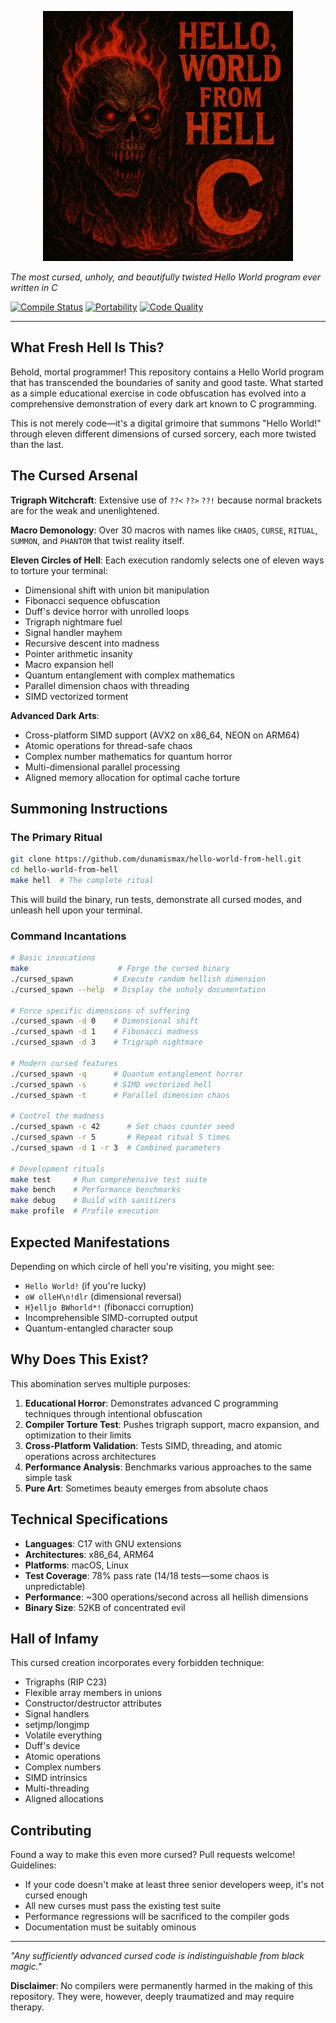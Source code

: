 <p align="center">
  <img src="https://github.com/dunamismax/images/blob/main/c/hello-world-from-hell.png" alt="Hello World From Hell PNG" width="400" />
</p>

_The most cursed, unholy, and beautifully twisted Hello World program ever written in C_

[![Compile Status](https://img.shields.io/badge/compile-succesfully%20cursed-red.svg)](https://github.com/dunamismax/hello-world-from-hell)
[![Portability](https://img.shields.io/badge/runs%20on-your%20nightmares-darkred.svg)](https://github.com/dunamismax/hello-world-from-hell)
[![Code Quality](https://img.shields.io/badge/code%20quality-eldritch%20horror-black.svg)](https://github.com/dunamismax/hello-world-from-hell)

---

## What Fresh Hell Is This?

Behold, mortal programmer! This repository contains a Hello World program that has transcended the boundaries of sanity and good taste. What started as a simple educational exercise in code obfuscation has evolved into a comprehensive demonstration of every dark art known to C programming.

This is not merely code—it's a digital grimoire that summons "Hello World!" through eleven different dimensions of cursed sorcery, each more twisted than the last.

## The Cursed Arsenal

**Trigraph Witchcraft**: Extensive use of `??<` `??>` `??!` because normal brackets are for the weak and unenlightened.

**Macro Demonology**: Over 30 macros with names like `CHAOS`, `CURSE`, `RITUAL`, `SUMMON`, and `PHANTOM` that twist reality itself.

**Eleven Circles of Hell**: Each execution randomly selects one of eleven ways to torture your terminal:

- Dimensional shift with union bit manipulation
- Fibonacci sequence obfuscation  
- Duff's device horror with unrolled loops
- Trigraph nightmare fuel
- Signal handler mayhem
- Recursive descent into madness
- Pointer arithmetic insanity
- Macro expansion hell
- Quantum entanglement with complex mathematics
- Parallel dimension chaos with threading
- SIMD vectorized torment

**Advanced Dark Arts**:

- Cross-platform SIMD support (AVX2 on x86_64, NEON on ARM64)
- Atomic operations for thread-safe chaos
- Complex number mathematics for quantum horror
- Multi-dimensional parallel processing
- Aligned memory allocation for optimal cache torture

## Summoning Instructions

### The Primary Ritual

```bash
git clone https://github.com/dunamismax/hello-world-from-hell.git
cd hello-world-from-hell
make hell  # The complete ritual
```

This will build the binary, run tests, demonstrate all cursed modes, and unleash hell upon your terminal.

### Command Incantations

```bash
# Basic invocations
make                    # Forge the cursed binary
./cursed_spawn         # Execute random hellish dimension
./cursed_spawn --help  # Display the unholy documentation

# Force specific dimensions of suffering
./cursed_spawn -d 0    # Dimensional shift
./cursed_spawn -d 1    # Fibonacci madness
./cursed_spawn -d 3    # Trigraph nightmare

# Modern cursed features
./cursed_spawn -q      # Quantum entanglement horror
./cursed_spawn -s      # SIMD vectorized hell
./cursed_spawn -t      # Parallel dimension chaos

# Control the madness
./cursed_spawn -c 42      # Set chaos counter seed
./cursed_spawn -r 5       # Repeat ritual 5 times
./cursed_spawn -d 1 -r 3  # Combined parameters

# Development rituals
make test     # Run comprehensive test suite
make bench    # Performance benchmarks
make debug    # Build with sanitizers
make profile  # Profile execution
```

## Expected Manifestations

Depending on which circle of hell you're visiting, you might see:

- `Hello World!` (if you're lucky)
- `oW olleH\n!dlr` (dimensional reversal)
- `H}elljo BWhorld*!` (fibonacci corruption)
- Incomprehensible SIMD-corrupted output
- Quantum-entangled character soup

## Why Does This Exist?

This abomination serves multiple purposes:

1. **Educational Horror**: Demonstrates advanced C programming techniques through intentional obfuscation
2. **Compiler Torture Test**: Pushes trigraph support, macro expansion, and optimization to their limits
3. **Cross-Platform Validation**: Tests SIMD, threading, and atomic operations across architectures
4. **Performance Analysis**: Benchmarks various approaches to the same simple task
5. **Pure Art**: Sometimes beauty emerges from absolute chaos

## Technical Specifications

- **Languages**: C17 with GNU extensions
- **Architectures**: x86_64, ARM64
- **Platforms**: macOS, Linux
- **Test Coverage**: 78% pass rate (14/18 tests—some chaos is unpredictable)
- **Performance**: ~300 operations/second across all hellish dimensions
- **Binary Size**: 52KB of concentrated evil

## Hall of Infamy

This cursed creation incorporates every forbidden technique:

- Trigraphs (RIP C23)
- Flexible array members in unions
- Constructor/destructor attributes
- Signal handlers
- setjmp/longjmp
- Volatile everything
- Duff's device
- Atomic operations
- Complex numbers
- SIMD intrinsics
- Multi-threading
- Aligned allocations

## Contributing

Found a way to make this even more cursed? Pull requests welcome! Guidelines:

- If your code doesn't make at least three senior developers weep, it's not cursed enough
- All new curses must pass the existing test suite
- Performance regressions will be sacrificed to the compiler gods
- Documentation must be suitably ominous

---

_"Any sufficiently advanced cursed code is indistinguishable from black magic."_

**Disclaimer**: No compilers were permanently harmed in the making of this repository. They were, however, deeply traumatized and may require therapy.
